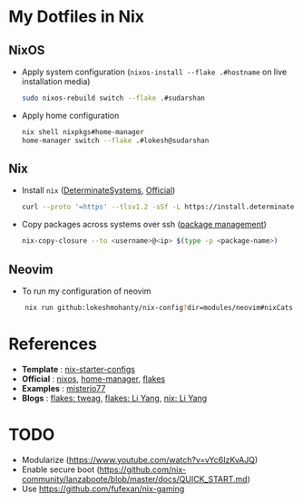 # My Dotfiles in Nix

## NixOS

- Apply system configuration (`nixos-install --flake .#hostname` on live installation media)

    ```sh
    sudo nixos-rebuild switch --flake .#sudarshan
    ````

- Apply home configuration

    ```sh
    nix shell nixpkgs#home-manager
    home-manager switch --flake .#lokesh@sudarshan
    ```


## Nix

- Install `nix` ([DeterminateSystems](https://github.com/DeterminateSystems/nix-installer), [Official](https://nixos.org/download.html))

    ```sh
    curl --proto '=https' --tlsv1.2 -sSf -L https://install.determinate.systems/nix | sh -s -- install
    ```

- Copy packages across systems over ssh ([package management](https://nixos.org/manual/nix/stable/package-management/copy-closure))

    ```sh
    nix-copy-closure --to <username>@<ip> $(type -p <package-name>)
    ```

## Neovim

- To run my configuration of neovim

```sh
    nix run github:lokeshmohanty/nix-config?dir=modules/neovim#nixCats
```

# References

- **Template** : [nix-starter-configs](https://github.com/Misterio77/nix-starter-configs)
- **Official** : [nixos](https://nixos.org/learn.html), [home-manager](https://nix-community.github.io/home-manager/index.html), [flakes](https://nixos.wiki/wiki/Flakes)
- **Examples** : [misterio77](https://github.com/misterio77/nix-config)
- **Blogs**    : [flakes: tweag](https://www.tweag.io/blog/2020-05-25-flakes/), [flakes: Li Yang](https://tech.aufomm.com/my-nixos-journey-flakes/), [nix: Li Yang](https://tech.aufomm.com/my-nix-journey-use-nix-with-ubuntu/)

# TODO 

- Modularize (<https://www.youtube.com/watch?v=vYc6IzKvAJQ>)
- Enable secure boot (<https://github.com/nix-community/lanzaboote/blob/master/docs/QUICK_START.md>)
- Use <https://github.com/fufexan/nix-gaming>

